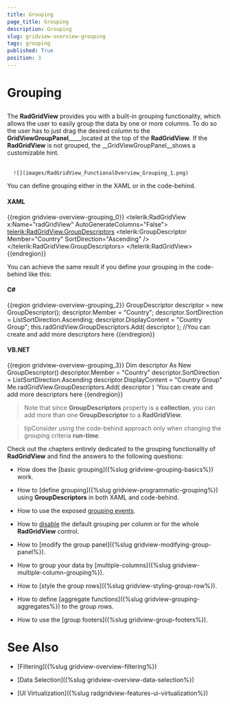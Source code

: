 ```yaml
---
title: Grouping
page_title: Grouping
description: Grouping
slug: gridview-overview-grouping
tags: grouping
published: True
position: 3
---
```


# Grouping



## 

The __RadGridView__ provides you with a built-in grouping functionality, which allows the user to easily group the data by one or more columns. To do so the user has to just drag the desired column to the __GridViewGroupPanel__,____located at the top of the __RadGridView__. If the __RadGridView__ is not grouped, the __GridViewGroupPanel__shows a customizable hint.




         
      ![](images/RadGridView_FunctionalOverview_Grouping_1.png)

You can define grouping either in the XAML or in the code-behind.

#### __XAML__

{{region gridview-overview-grouping_0}}
	<telerik:RadGridView x:Name="radGridView"
	                        AutoGenerateColumns="False">
	   <telerik:RadGridView.GroupDescriptors>
					<telerik:GroupDescriptor Member="Country"
	                                    SortDirection="Ascending" />
	       <!--You can add more group descriptors here-->
	   </telerik:RadGridView.GroupDescriptors>
	</telerik:RadGridView>
	{{endregion}}



You can achieve the same result if you define your grouping in the code-behind like this:

#### __C#__

{{region gridview-overview-grouping_2}}
	GroupDescriptor descriptor = new GroupDescriptor();
	descriptor.Member = "Country";
	descriptor.SortDirection = ListSortDirection.Ascending;
	descriptor.DisplayContent = "Country Group";
	this.radGridView.GroupDescriptors.Add( descriptor );
	//You can create and add more descriptors here
	{{endregion}}



#### __VB.NET__

{{region gridview-overview-grouping_3}}
	Dim descriptor As New GroupDescriptor()
	descriptor.Member = "Country"
	descriptor.SortDirection = ListSortDirection.Ascending
	descriptor.DisplayContent = "Country Group"
	Me.radGridView.GroupDescriptors.Add( descriptor )
	'You can create and add more descriptors here
	{{endregion}}



>Note that since __GroupDescriptors__ property is a __collection__, you can add more than one __GroupDescriptor__ to a __RadGridView__.

>tipConsider using the code-behind approach only when changing the grouping criteria __run-time__.

Check out the chapters entirely dedicated to the grouping functionality of __RadGridView__ and find the answers to the following questions:

* How does the [basic grouping]({%slug gridview-grouping-basics%}) work.

* How to [define grouping]({%slug gridview-programmatic-grouping%}) using __GroupDescriptors__ in both XAML and code-behind.

* How to use the exposed [grouping events](435984A5-EE5A-485B-9803-8A024F49EF11#Events).

* How to [disable](435984A5-EE5A-485B-9803-8A024F49EF11#Disabling_Grouping) the default grouping per column or for the whole __RadGridView__ control.

* How to [modify the group panel]({%slug gridview-modifying-group-panel%}).

* How to group your data by [multiple-columns]({%slug gridview-multiple-column-grouping%}).

* How to [style the group rows]({%slug gridview-styling-group-row%}).

* How to define [aggregate functions]({%slug gridview-grouping-aggregates%}) to the group rows.

* How to use the [group footers]({%slug gridview-group-footers%}).

# See Also

 * [Filtering]({%slug gridview-overview-filtering%})

 * [Data Selection]({%slug gridview-overview-data-selection%})

 * [UI Virtualization]({%slug radgridview-features-ui-virtualization%})
